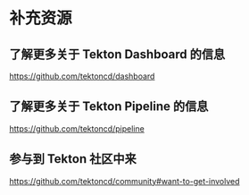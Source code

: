 # 补充资源

## 了解更多关于 Tekton Dashboard 的信息

https://github.com/tektoncd/dashboard

## 了解更多关于 Tekton Pipeline 的信息

https://github.com/tektoncd/pipeline

## 参与到 Tekton 社区中来

https://github.com/tektoncd/community#want-to-get-involved
